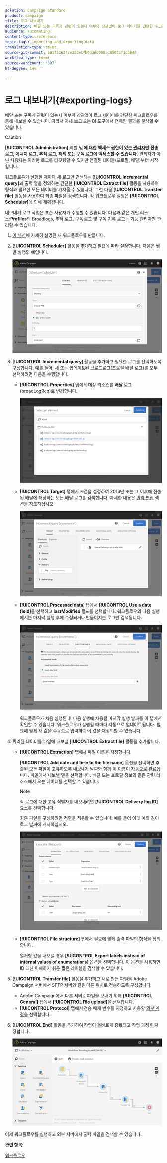 ```yaml
---
solution: Campaign Standard
product: campaign
title: 로그 내보내기
description: 배달 또는 구독과 관련이 있는지 여부와 상관없이 로그 데이터를 간단한 워크플로우를 통해 내보낼 수 있습니다.
audience: automating
content-type: reference
topic-tags: importing-and-exporting-data
translation-type: tm+mt
source-git-commit: 501f52624ce253eb7b0d36d908ac8502cf1d3b48
workflow-type: tm+mt
source-wordcount: '597'
ht-degree: 14%

---
```



# 로그 내보내기{#exporting-logs}

배달 또는 구독과 관련이 있는지 여부와 상관없이 로그 데이터를 간단한 워크플로우를 통해 내보낼 수 있습니다. 따라서 자체 보고 또는 BI 도구에서 캠페인 결과를 분석할 수 있습니다.

>[!CAUTION]
>
>**[!UICONTROL Administration]** 역할 및 **에 대한 액세스 권한이 있는 [관리자](../../administration/using/users-management.md#functional-administrators)만 전송 로그, 메시지 로그, 추적 로그, 제외 또는 구독 로그에 액세스할 수 있습니다.** 관리자가 아닌 사용자는 이러한 로그를 타깃팅할 수 있지만 연결된 테이블(프로필, 배달)부터 시작합니다.

워크플로우가 실행될 때마다 새 로그만 검색하는 **[!UICONTROL Incremental query]**&#x200B;과 출력 열을 정의하는 간단한 **[!UICONTROL Extract file]** 활동을 사용하여 형식과 필요한 모든 데이터를 가져올 수 있습니다. 그런 다음 **[!UICONTROL Transfer file]** 활동을 사용하여 최종 파일을 검색합니다. 각 워크플로우 실행은 **[!UICONTROL Scheduler]**&#x200B;에 의해 계획됩니다.

내보내기 로그 작업은 표준 사용자가 수행할 수 있습니다. 다음과 같은 개인 리소스:**Profiles**&#x200B;의 Broadlogs, 추적 로그, 구독 로그 및 구독 기록 로그는 기능 관리자만 관리할 수 있습니다.

1. [이 섹션](../../automating/using/building-a-workflow.md#creating-a-workflow)에 자세히 설명된 새 워크플로우를 만듭니다.
1. **[!UICONTROL Scheduler]** 활동을 추가하고 필요에 따라 설정합니다. 다음은 월별 실행의 예입니다.

   ![](assets/export_logs_scheduler.png)

1. **[!UICONTROL Incremental query]** 활동을 추가하고 필요한 로그를 선택하도록 구성합니다. 예를 들어, 새 또는 업데이트된 브로드로그(프로필 배달 로그)를 모두 선택하려면 다음을 수행합니다.

   * **[!UICONTROL Properties]** 탭에서 대상 리소스를 **배달 로그**(broadLogRcp)로 변경합니다.

      ![](assets/export_logs_query_properties.png)

   * **[!UICONTROL Target]** 탭에서 조건을 설정하여 2016년 또는 그 이후에 전송된 배달에 해당하는 모든 배달 로그를 검색합니다. 자세한 내용은 [쿼리 편집](../../automating/using/editing-queries.md#creating-queries) 섹션을 참조하십시오.

      ![](assets/export_logs_query_target.png)

   * **[!UICONTROL Processed data]** 탭에서 **[!UICONTROL Use a date field]**&#x200B;을 선택하고 **lastModified** 필드를 선택합니다. 워크플로우의 다음 실행에서는 마지막 실행 후에 수정되거나 만들어지는 로그만 검색됩니다.

      ![](assets/export_logs_query_processeddata.png)

      워크플로우가 처음 실행된 후 다음 실행에 사용될 마지막 실행 날짜를 이 탭에서 확인할 수 있습니다. 워크플로우가 실행될 때마다 자동으로 업데이트됩니다. 필요에 맞게 새 값을 수동으로 입력하여 이 값을 재정의할 수 있습니다.

1. 쿼리된 데이터를 파일에 내보낼 **[!UICONTROL Extract file]** 활동을 추가합니다.

   * **[!UICONTROL Extraction]** 탭에서 파일 이름을 지정합니다.

      **[!UICONTROL Add date and time to the file name]** 옵션을 선택하면 추출된 모든 파일이 고유하도록 내보내기 날짜와 함께 이 이름이 자동으로 완료됩니다. 파일에서 내보낼 열을 선택합니다. 배달 또는 프로필 정보와 같은 관련 리소스에서 오는 데이터를 선택할 수 있습니다.

      >[!NOTE]
      >
      >각 로그에 대한 고유 식별자를 내보내려면 **[!UICONTROL Delivery log ID]** 요소를 선택합니다.

      최종 파일을 구성하려면 정렬을 적용할 수 있습니다. 예를 들어 아래 예와 같이 로그 날짜에 게시하십시오.

      ![](assets/export_logs_extractfile_extraction.png)

   * **[!UICONTROL File structure]** 탭에서 필요에 맞게 출력 파일의 형식을 정의합니다.

      열거형 값을 내보낼 경우 **[!UICONTROL Export labels instead of internal values of enumerations]** 옵션을 선택합니다. 이 옵션을 사용하면 ID 대신 이해하기 쉬운 짧은 레이블을 검색할 수 있습니다.

1. **[!UICONTROL Transfer file]** 활동을 추가하고 새로 만든 파일을 Adobe Campaign 서버에서 SFTP 서버와 같은 다른 위치로 전송하도록 구성합니다.

   * Adobe Campaign에서 다른 서버로 파일을 보내기 위해 **[!UICONTROL General]** 탭에서 **[!UICONTROL File upload]**&#x200B;을 선택합니다.
   * **[!UICONTROL Protocol]** 탭에서 전송 매개 변수를 지정하고 사용할 [외부 계정](../../administration/using/external-accounts.md#creating-an-external-account)을 선택합니다.

1. **[!UICONTROL End]** 활동을 추가하여 작업이 올바르게 종료되고 작업 과정을 저장합니다.

   ![](assets/export_logs_example_workflow.png)

이제 워크플로우를 실행하고 외부 서버에서 출력 파일을 검색할 수 있습니다.

**관련 항목:**

[워크플로우](../../automating/using/get-started-workflows.md)
